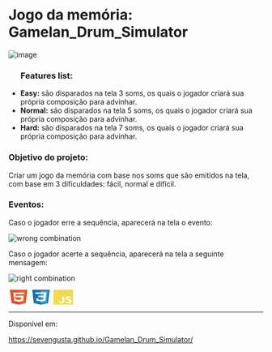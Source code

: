 # Jogo da memória: Gamelan_Drum_Simulator

![image](https://github.com/Sevengusta/Gamelan_Drum_Simulator/assets/129140834/3efeda24-ab09-41aa-b329-451179ec9508)

<ul> <strong><h3>Features list:</h3></strong>
  <li><strong>Easy:</strong> são disparados na tela 3 soms, os quais o jogador criará sua própria composição para advinhar.</li>
  <li><strong>Normal:</strong> são disparados na tela 5 soms, os quais o jogador criará sua própria composição para advinhar.</li>
  <li><strong>Hard:</strong> são disparados na tela 7 soms, os quais o jogador criará sua própria composição para advinhar.</li>
</ul>

<h3>Objetivo do projeto:</h3>
Criar um jogo da memória com base nos soms que são emitidos na tela, com base em 3 dificuldades: fácil, normal e difícil.

<h3>Eventos:</h3>
Caso o jogador erre a sequência, aparecerá na tela o evento:

![wrong combination](https://github.com/Sevengusta/Gamelan_Drum_Simulator/assets/129140834/81eb8a35-446c-4642-a3af-76707679fe30)

 Caso o jogador acerte a sequência, aparecerá na tela a seguinte mensagem:
 
 ![right combination](https://github.com/Sevengusta/Gamelan_Drum_Simulator/assets/129140834/5eda6d9e-63fc-43fc-a6af-2d05ecc3fc92)




  <a target="_blank" rel="noopener noreferrer nofollow" href="https://raw.githubusercontent.com/devicons/devicon/master/icons/html5/html5-original.svg"><img align="center" alt="HTML" height="30" width="40" src="https://raw.githubusercontent.com/devicons/devicon/master/icons/html5/html5-original.svg" style="max-width: 100%;"></a>
  <a target="_blank" rel="noopener noreferrer nofollow" href="https://raw.githubusercontent.com/devicons/devicon/master/icons/css3/css3-original.svg"><img align="center" alt="CSS" height="30" width="40" src="https://raw.githubusercontent.com/devicons/devicon/master/icons/css3/css3-original.svg" style="max-width: 100%;"></a>
  <a target="_blank" rel="noopener noreferrer nofollow" href="https://raw.githubusercontent.com/devicons/devicon/master/icons/javascript/javascript-plain.svg"><img align="center" alt="Js" height="30" width="40" src="https://raw.githubusercontent.com/devicons/devicon/master/icons/javascript/javascript-plain.svg" style="max-width: 100%;"></a>
</div>

<hr>

Disponível em:

https://sevengusta.github.io/Gamelan_Drum_Simulator/


